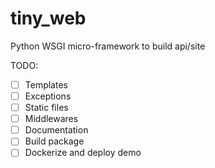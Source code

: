 # tiny_web
Python WSGI micro-framework to build api/site

TODO:
-[ ] Templates
-[ ] Exceptions
-[ ] Static files
-[ ] Middlewares
-[ ] Documentation
-[ ] Build package
-[ ] Dockerize and deploy demo
